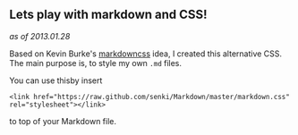 ﻿<link href="markdown.css" rel="stylesheet"></link>

## Lets play with markdown and CSS!

*as of 2013.01.28*

Based on  Kevin Burke's [markdowncss](http://kevinburke.bitbucket.org/markdowncss/ "markdowncss") idea, I created this alternative CSS. The main purpose is, to style my own `.md` files.

You can use thisby insert

    ﻿<link href="https://raw.github.com/senki/Markdown/master/markdown.css" rel="stylesheet"></link>

to top of your Markdown file.
